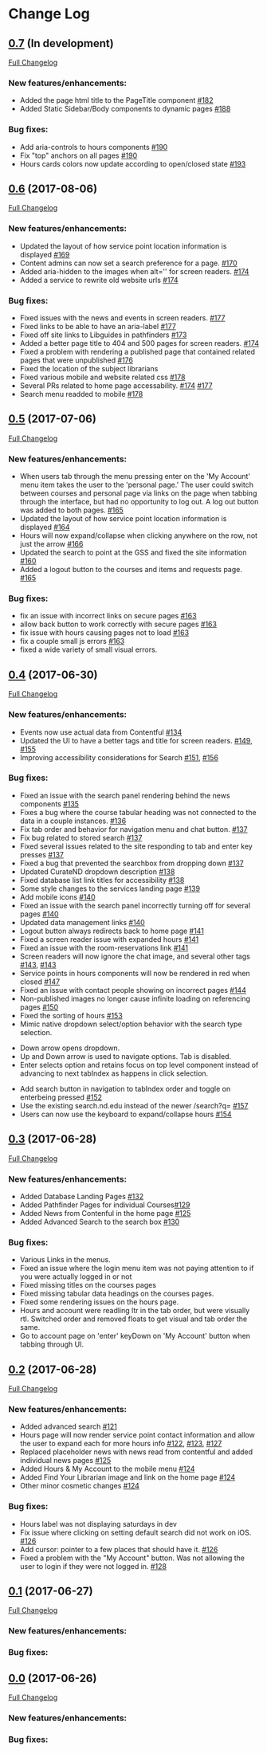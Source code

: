 # Change Log

## [0.7](https://github.com/ndlib/usurper/tree/master) (In development)
[Full Changelog](https://github.com/ndlib/usurper/compare/v0.6.0...master)

### New features/enhancements:
- Added the page html title to the PageTitle component [#182](https://github.com/ndlib/usurper/pull/182)
- Added Static Sidebar/Body components to dynamic pages [#188](https://github.com/ndlib/usurper/pull/188)

### Bug fixes:
- Add aria-controls to hours components [#190](https://github.com/ndlib/usurper/pull/190)
- Fix "top" anchors on all pages [#190](https://github.com/ndlib/usurper/pull/190)
- Hours cards colors now update according to open/closed state [#193](https://github.com/ndlib/usurper/pull/193)

## [0.6](https://github.com/ndlib/usurper/tree/master) (2017-08-06)
[Full Changelog](https://github.com/ndlib/usurper/compare/v0.5.0...v0.6.0)

### New features/enhancements:
- Updated the layout of how service point location information is displayed [#169](https://github.com/ndlib/usurper/pull/169)
- Content admins can now set a search preference for a page. [#170](https://github.com/ndlib/usurper/pull/170)
- Added aria-hidden to the images when alt='' for screen readers. [#174](https://github.com/ndlib/usurper/pull/174)
- Added a service to rewrite old website urls [#174](https://github.com/ndlib/usurper/pull/174)

### Bug fixes:
- Fixed issues with the news and events in screen readers. [#177](https://github.com/ndlib/usurper/pull/177)
- Fixed links to be able to have an aria-label [#177](https://github.com/ndlib/usurper/pull/177)
- Fixed off site links to Libguides in pathfinders [#173](https://github.com/ndlib/usurper/pull/173)
- Added a better page title to 404 and 500 pages for screen readers. [#174](https://github.com/ndlib/usurper/pull/174)
- Fixed a problem with rendering a published page that contained related pages that were unpublished [#176](https://github.com/ndlib/usurper/pull/176)
- Fixed the location of the subject librarians
- Fixed various mobile and website related css [#178](https://github.com/ndlib/usurper/pull/178)
- Several PRs related to home page accessability.  [#174](https://github.com/ndlib/usurper/pull/174) [#177](https://github.com/ndlib/usurper/pull/177)
- Search menu readded to mobile [#178](https://github.com/ndlib/usurper/pull/178)

## [0.5](https://github.com/ndlib/usurper/tree/v0.5.0) (2017-07-06)
[Full Changelog](https://github.com/ndlib/usurper/compare/v0.4.0...v0.5.0)

### New features/enhancements:
- When users tab through the menu pressing enter on the 'My Account' menu item takes the user to the 'personal page.' The user could switch between courses and personal page via links on the page when tabbing through the interface, but had no opportunity to log out. A log out button was added to both pages.
[#165](https://github.com/ndlib/usurper/pull/165)
- Updated the layout of how service point location information is displayed [#164](https://github.com/ndlib/usurper/pull/164)
- Hours will now expand/collapse when clicking anywhere on the row, not just the arrow [#166](https://github.com/ndlib/usurper/pull/166)
- Updated the search to point at the GSS and fixed the site information [#160](https://github.com/ndlib/usurper/pull/160)
- Added a logout button to the courses and items and requests page.  [#165](https://github.com/ndlib/usurper/pull/165)

### Bug fixes:
- fix an issue with incorrect links on secure pages [#163](https://github.com/ndlib/usurper/pull/163)
- allow back button to work correctly with secure pages [#163](https://github.com/ndlib/usurper/pull/163)
- fix issue with hours causing pages not to load [#163](https://github.com/ndlib/usurper/pull/163)
- fix a couple small js errors [#163](https://github.com/ndlib/usurper/pull/163)
- fixed a wide variety of small visual errors.


## [0.4](https://github.com/ndlib/usurper/tree/v0.4.0)  (2017-06-30)
[Full Changelog](https://github.com/ndlib/usurper/compare/v0.3.0...v0.4.0)

### New features/enhancements:
- Events now use actual data from Contentful [#134](https://github.com/ndlib/usurper/pull/134)
- Updated the UI to have a better tags and title for screen readers. [#149](https://github.com/ndlib/usurper/pull/149), [#155](https://github.com/ndlib/usurper/pull/155)
- Improving accessibility considerations for Search [#151](https://github.com/ndlib/usurper/pull/151), [#156](https://github.com/ndlib/usurper/pull/156)

### Bug fixes:
- Fixed an issue with the search panel rendering behind the news components [#135](https://github.com/ndlib/usurper/pull/135)
- Fixes a bug where the course tabular heading was not connected to the data in a couple instances. [#136](https://github.com/ndlib/usurper/pull/136)
- Fix tab order and behavior for navigation menu and chat button. [#137](https://github.com/ndlib/usurper/pull/137)
- Fix bug related to stored search [#137](https://github.com/ndlib/usurper/pull/137)
- Fixed several issues related to the site responding to tab and enter key presses [#137](https://github.com/ndlib/usurper/pull/137)
- Fixed a bug that prevented the searchbox from dropping down [#137](https://github.com/ndlib/usurper/pull/137)
- Updated CurateND dropdown description [#138](https://github.com/ndlib/usurper/pull/138)
- Fixed database list link titles for accessibility [#138](https://github.com/ndlib/usurper/pull/138)
- Some style changes to the services landing page [#139](https://github.com/ndlib/usurper/pull/139)
- Add mobile icons [#140](https://github.com/ndlib/usurper/pull/140)
- Fixed an issue with the search panel incorrectly turning off for several pages [#140](https://github.com/ndlib/usurper/pull/140)
- Updated data management links [#140](https://github.com/ndlib/usurper/pull/140)
- Logout button always redirects back to home page [#141](https://github.com/ndlib/usurper/pull/141)
- Fixed a screen reader issue with expanded hours [#141](https://github.com/ndlib/usurper/pull/141)
- Fixed an issue with the room-reservations link [#141](https://github.com/ndlib/usurper/pull/141)
- Screen readers will now ignore the chat image, and several other tags [#143](https://github.com/ndlib/usurper/pull/143), [#143](https://github.com/ndlib/usurper/pull/143)
- Service points in hours components will now be rendered in red when closed [#147](https://github.com/ndlib/usurper/pull/147)
- Fixed an issue with contact people showing on incorrect pages [#144](https://github.com/ndlib/usurper/pull/144)
- Non-published images no longer cause infinite loading on referencing pages [#150](https://github.com/ndlib/usurper/pull/150)
- Fixed the sorting of hours [#153](https://github.com/ndlib/usurper/pull/153)
- Mimic native dropdown select/option behavior with the search type selection.
 * Down arrow opens dropdown.
 * Up and Down arrow is used to navigate options. Tab is disabled.
 * Enter selects option and retains focus on top level component instead of advancing to next tabIndex as happens in click selection.
- Add search button in navigation to tabIndex order and toggle on enterbeing pressed
[#152](https://github.com/ndlib/usurper/pull/152)
- Use the existing search.nd.edu instead of the newer /search?q=
[#157](https://github.com/ndlib/usurper/pull/157)
- Users can now use the keyboard to expand/collapse hours [#154](https://github.com/ndlib/usurper/pull/154)

## [0.3](https://github.com/ndlib/usurper/tree/v0.3.0) (2017-06-28)
[Full Changelog](https://github.com/ndlib/usurper/compare/v0.2.0...v0.3.0)

### New features/enhancements:
- Added Database Landing Pages [#132](https://github.com/ndlib/usurper/pull/132)
- Added Pathfinder Pages for individual Courses[#129](https://github.com/ndlib/usurper/pull/129)
- Added News from Contenful in the home page [#125](https://github.com/ndlib/usurper/pull/125)
- Added Advanced Search to the search box [#130](https://github.com/ndlib/usurper/pull/130)

### Bug fixes:
- Various Links in the menus.
- Fixed an issue where the login menu item was not paying attention to if you were actually logged in or not
- Fixed missing titles on the courses pages
- Fixed missing tabular data headings on the courses pages.
- Fixed some rendering issues on the hours page.
- Hours and account were readling ltr in the tab order, but were visually rtl. Switched order and removed floats to get visual and tab order the same.
- Go to account page on 'enter' keyDown on 'My Account' button when tabbing through UI.



## [0.2](https://github.com/ndlib/usurper/tree/v0.2.0) (2017-06-28)
[Full Changelog](https://github.com/ndlib/usurper/compare/v0.1.0...v0.2.0)

### New features/enhancements:
- Added advanced search [#121](https://github.com/ndlib/usurper/issues/121)
- Hours page will now render service point contact information and allow the user to expand each for more hours info [#122](https://github.com/ndlib/usurper/issues/122), [#123](https://github.com/ndlib/usurper/issues/123), [#127](https://github.com/ndlib/usurper/issues/127)
- Replaced placeholder news with news read from contentful and added individual news pages [#125](https://github.com/ndlib/usurper/issues/125)
- Added Hours & My Account to the mobile menu [#124](https://github.com/ndlib/usurper/issues/124)
- Added Find Your Librarian image and link on the home page [#124](https://github.com/ndlib/usurper/issues/124)
- Other minor cosmetic changes [#124](https://github.com/ndlib/usurper/issues/124)

### Bug fixes:
- Hours label was not displaying saturdays in dev
- Fix issue where clicking on setting default search did not work on
iOS. [#126](https://github.com/ndlib/usurper/issues/126)
- Add cursor: pointer to a few places that should have it. [#126](https://github.com/ndlib/usurper/issues/126)
- Fixed a problem with the "My Account" button. Was not allowing the user to login if they were not logged in. [#128](https://github.com/ndlib/usurper/issues/128)

## [0.1](https://github.com/ndlib/usurper/tree/v0.1.0) (2017-06-27)
[Full Changelog](https://github.com/ndlib/usurper/compare/v0.0.0...v0.1.0)

### New features/enhancements:


### Bug fixes:



## [0.0](https://github.com/ndlib/usurper/tree/v0.0.0) (2017-06-26)
[Full Changelog](https://github.com/ndlib/usurper/compare/ecc77f4fe48fb2de13cc797831ea04c60664441f...v0.0.0)

### New features/enhancements:


### Bug fixes: ###

